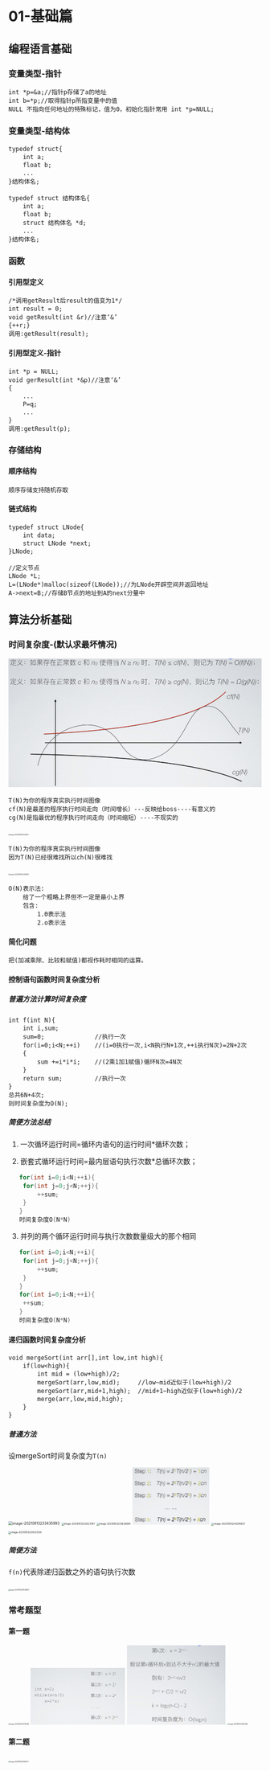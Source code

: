 # 01-基础篇

## 编程语言基础

### 变量类型-指针

```
int *p=&a;//指针p存储了a的地址
int b=*p;//取得指针p所指变量中的值
NULL 不指向任何地址的特殊标记，值为0，初始化指针常用 int *p=NULL;
```

### 变量类型-结构体

```
typedef struct{
	int a;
	float b;
	...
}结构体名;

typedef struct 结构体名{
	int a;
	float b;
	struct 结构体名 *d;
	...
}结构体名;
```

### 函数

#### 引用型定义

```
/*调用getResult后result的值变为1*/
int result = 0;
void getResult(int &r)//注意‘&’
{++r;}
调用:getResult(result);
```

#### 引用型定义-指针

```
int *p = NULL;
void gerResult(int *&p)//注意‘&’
{
	...
	P=q;
	...
}
调用:getResult(p);
```

### 存储结构

#### 顺序结构

```
顺序存储支持随机存取
```

#### 链式结构

```
typedef struct LNode{
	int data;
	struct LNode *next;
}LNode;

//定义节点
LNode *L;
L=(LNode*)malloc(sizeof(LNode));//为LNode开辟空间并返回地址
A->next=B;//存储B节点的地址到A的next分量中
```

## 算法分析基础

### 时间复杂度-(默认求最坏情况)

![](https://github.com/BlackMe2327/cloudimages27/blob/main/img/%E5%BE%AE%E4%BF%A1%E6%88%AA%E5%9B%BE_20220103152242.png?raw=true)

```
T(N)为你的程序真实执行时间图像
cf(N)是最差的程序执行时间走向（时间增长）---反映给boss----有意义的
cg(N)是指最优的程序执行时间走向（时间缩短）----不现实的
```

<img src="https://i.loli.net/2021/11/14/YLgD1WQTomcPU9s.png?raw=true" alt="image-20210913225223210" style="zoom: 20%;" />

```
T(N)为你的程序真实执行时间图像
因为T(N)已经很难找所以ch(N)很难找
```

<img src="https://i.loli.net/2021/11/14/9Da76YmLS8Cxjzq.png?raw=true" alt="image-20210913225425820" style="zoom: 20%;" />

```
O(N)表示法:
	给了一个粗略上界但不一定是最小上界
	包含:
		1.Θ表示法
		2.o表示法
```

#### 简化问题

```
把(加减乘除、比较和赋值)都视作耗时相同的运算。
```

#### 控制语句函数时间复杂度分析

##### 普遍方法计算时间复杂度

```
int f(int N){
	int i,sum;
	sum=0;				//执行一次
	for(i=0;i<N;++i)	//(i=0执行一次,i<N执行N+1次,++i执行N次)=2N+2次
	{
		sum +=i*i*i;	//(2乘1加1赋值)循环N次=4N次
	}
	return sum;			//执行一次
}
总共6N+4次;
则时间复杂度为O(N);
```

##### 简便方法总结

1. 一次循环运行时间=循环内语句的运行时间*循环次数；

2. 嵌套式循环运行时间=最内层语句执行次数*总循环次数；

```java
   for(int i=0;i<N;++i){
   	for(int j=0;j<N;++j){
   		++sum;
   	}
   }
   时间复杂度O(N*N)
```

3. 并列的两个循环运行时间与执行次数数量级大的那个相同

```java
   for(int i=0;i<N;++i){
   	for(int j=0;j<N;++j){
   		++sum;
   	}
   }
   for(int i=0;i<N;++i){
   	++sum;
   }
   时间复杂度O(N*N)
```

#### 递归函数时间复杂度分析

```
void mergeSort(int arr[],int low,int high){
	if(low<high){
		int mid = (low+high)/2;
		mergeSort(arr,low,mid);		//low~mid近似于(low+high)/2
		mergeSort(arr,mid+1,high);	//mid+1~high近似于(low+high)/2
		merge(arr,low,mid,high);		
	}
}
```

##### 普通方法

设mergeSort时间复杂度为`T(n)`

<img src="https://i.loli.net/2021/11/14/rcPz5w1OZYg3mlU.png?raw=true" alt="image-20210913233435993" style="zoom:50%;" />

<img src="https://i.loli.net/2021/11/14/ravm8s2AYzfEQ7x.png?raw=true" alt="image-20210913233523787" style="zoom: 33%;" />
<img src="https://i.loli.net/2021/11/15/g4WqcP2BJTm3vCS.png?raw=true" alt="image-20210913233633884" style="zoom: 33%;" />
<img src="https://github.com/BlackMe2327/cloudimages27/blob/main/img/image-20210913233843476.png?raw=true" alt="image-0210913233843476.png?raw=true" style="zoom:20%;" />
<img src="https://i.loli.net/2021/11/15/jhLWEiolVvKwXan.png?raw=true" alt="image-20210913234204827" style="zoom: 33%;" />
<img src="https://i.loli.net/2021/11/15/VdjtimC49yJXsnD.png?raw=true" alt="image-20210913234231236" style="zoom: 33%;" />

##### 简便方法

`f(n)`代表除递归函数之外的语句执行次数

<img src="https://i.loli.net/2021/11/14/v2nspVGzEbP3oZW.png?raw=true" alt="image-20210913234538409" style="zoom: 20%;" />   

### 常考题型

#### 第一题

<img src="https://i.loli.net/2021/11/14/dM6jvtcGBnJgouh.png?raw=true" alt="image-20210913234755468" style="zoom: 20%;" />

<img src="https://github.com/BlackMe2327/cloudimages27/blob/main/img/image-20210913235031886.png?raw=true" style="zoom:20%;" />

<img src="https://github.com/BlackMe2327/cloudimages27/blob/main/img/image-20210913235141204.png?raw=true" style="zoom:25%;" />

<img src="https://i.loli.net/2021/11/14/tEsUr7go5fSeHiO.png?raw=true" alt="image-20210913235310068" style="zoom: 20%;" />

#### 第二题

<img src="https://i.loli.net/2021/11/14/cZq638iKoO1MHtW.png?raw=true" alt="image-20210913235536277" style="zoom: 20%;" />
